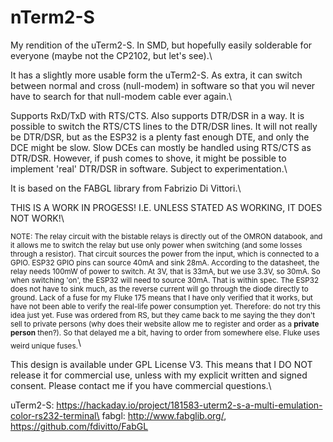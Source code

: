 # nTerm2-S
My rendition of the uTerm2-S. In SMD, but hopefully easily solderable for everyone (maybe not the CP2102, but let's see).\

It has a slightly more usable form the uTerm2-S. As extra, it can switch between normal and cross (null-modem) in software so that you wil never have to search for that null-modem cable ever again.\

Supports RxD/TxD with RTS/CTS. Also supports DTR/DSR in a way. It is possible to switch the RTS/CTS lines to the DTR/DSR lines. It will not really be DTR/DSR, but as the ESP32 is a plenty fast enough DTE, and only the DCE might be slow. Slow DCEs can mostly be handled using RTS/CTS as DTR/DSR. However, if push comes to shove, it might be possible to implement 'real' DTR/DSR in software. Subject to experimentation.\

It is based on the FABGL library from Fabrizio Di Vittori.\

THIS IS A WORK IN PROGESS! I.E. UNLESS STATED AS WORKING, IT DOES NOT WORK!\

<sub>NOTE: The relay circuit with the bistable relays is directly out of the OMRON databook, and it allows me to switch the relay but use only power when switching (and some losses through a resistor). That circuit sources the power from the input, which is connected to a GPIO. ESP32 GPIO pins can source 40mA and sink 28mA. According to the datasheet, the relay needs 100mW of power to switch. At 3V, that is 33mA, but we use 3.3V, so 30mA. So when switching 'on', the ESP32 will need to source 30mA. That is within spec. The ESP32 does not have to sink much, as the reverse current will go through the diode directly to ground. Lack of a fuse for my Fluke 175 means that I have only verified that it works, but have not been able to verify the real-life power consumption yet. Therefore: do not try this idea just yet. Fuse was ordered from RS, but they came back to me saying the they don't sell to private persons (why does their website allow me to register and order as a **private person** then?). So that delayed me a bit, having to order from somewhere else. Fluke uses weird unique fuses.</sub>\

This design is available under GPL License V3. This means that I DO NOT release it for commercial use, unless with my explicit written and signed consent. Please contact me if you have commercial questions.\

uTerm2-S: https://hackaday.io/project/181583-uterm2-s-a-multi-emulation-color-rs232-terminal\
fabgl: http://www.fabglib.org/, https://github.com/fdivitto/FabGL
